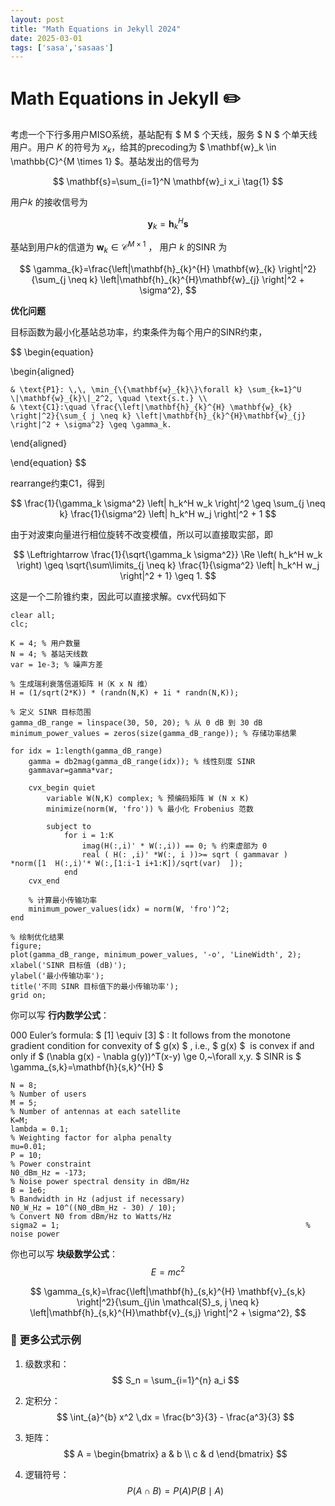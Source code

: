 ```yaml
---
layout: post
title: "Math Equations in Jekyll 2024"
date: 2025-03-01
tags: ['sasa','sasaas']
---
```


# Math Equations in Jekyll ✏️

考虑一个下行多用户MISO系统，基站配有 $ M $ 个天线，服务 $ N $ 个单天线用户。用户 $K$ 的符号为 $x_k$，给其的precoding为 $ \mathbf{w}_k \in \mathbb{C}^{M \times 1} $。基站发出的信号为

$$
\mathbf{s}=\sum_{i=1}^N \mathbf{w}_i x_i  \tag{1}
$$

用户$k$ 的接收信号为

$$
\mathbf{y}_k = \mathbf{h}_k^H \mathbf{s}  \tag{2}
$$

基站到用户$k$的信道为 $\mathbf{w}_k \in \mathcal{C}^{M\times 1}$ ， 用户 $k$ 的SINR 为

$$
\gamma_{k}=\frac{\left|\mathbf{h}_{k}^{H} \mathbf{w}_{k} \right|^2}{\sum_{j \neq k} \left|\mathbf{h}_{k}^{H}\mathbf{w}_{j} \right|^2 + \sigma^2},
$$

**优化问题**

目标函数为最小化基站总功率，约束条件为每个用户的SINR约束，

$$
\begin{equation}

\begin{aligned}

    & \text{P1}: \,\, \min_{\{\mathbf{w}_{k}\}\forall k} \sum_{k=1}^U \|\mathbf{w}_{k}\|_2^2, \quad \text{s.t.} \\
    & \text{C1}:\quad \frac{\left|\mathbf{h}_{k}^{H} \mathbf{w}_{k} \right|^2}{\sum_{ j \neq k} \left|\mathbf{h}_{k}^{H}\mathbf{w}_{j} \right|^2 + \sigma^2} \geq \gamma_k.
    
\end{aligned}

\end{equation}
$$

rearrange约束$\text{C1}$，得到

$$
\frac{1}{\gamma_k \sigma^2} \left| h_k^H w_k \right|^2 \geq \sum_{j \neq k} \frac{1}{\sigma^2} \left| h_k^H w_j \right|^2 + 1
$$

由于对波束向量进行相位旋转不改变模值，所以可以直接取实部，即

$$
\Leftrightarrow \frac{1}{\sqrt{\gamma_k \sigma^2}} \Re \left( h_k^H w_k \right) \geq \sqrt{\sum\limits_{j \neq k} \frac{1}{\sigma^2} \left| h_k^H w_j \right|^2 + 1}
\geq 1.
$$

这是一个二阶锥约束，因此可以直接求解。cvx代码如下

```
clear all;
clc;

K = 4; % 用户数量
N = 4; % 基站天线数
var = 1e-3; % 噪声方差

% 生成瑞利衰落信道矩阵 H（K x N 维）
H = (1/sqrt(2*K)) * (randn(N,K) + 1i * randn(N,K));

% 定义 SINR 目标范围
gamma_dB_range = linspace(30, 50, 20); % 从 0 dB 到 30 dB
minimum_power_values = zeros(size(gamma_dB_range)); % 存储功率结果

for idx = 1:length(gamma_dB_range)
    gamma = db2mag(gamma_dB_range(idx)); % 线性刻度 SINR
    gammavar=gamma*var;

    cvx_begin quiet
        variable W(N,K) complex; % 预编码矩阵 W (N x K)
        minimize(norm(W, 'fro')) % 最小化 Frobenius 范数

        subject to
            for i = 1:K
                imag(H(:,i)' * W(:,i)) == 0; % 约束虚部为 0
                real ( H(: ,i)' *W(:, i ))>= sqrt ( gammavar ) *norm([1  H(:,i)'* W(:,[1:i-1 i+1:K])/sqrt(var)  ]);
            end
    cvx_end

    % 计算最小传输功率
    minimum_power_values(idx) = norm(W, 'fro')^2;
end

% 绘制优化结果
figure;
plot(gamma_dB_range, minimum_power_values, '-o', 'LineWidth', 2);
xlabel('SINR 目标值 (dB)');
ylabel('最小传输功率');
title('不同 SINR 目标值下的最小传输功率');
grid on;
```


你可以写 **行内数学公式**：

   000  Euler’s formula: $ [1] \equiv [3] $ : It follows from the monotone gradient condition for convexity of $ g(x) $ , i.e., $ g(x) $  is convex if and only if $ (\nabla g(x) - \nabla g(y))^T(x-y) \ge 0,~\forall x,y. $  SINR is $ \gamma_{s,k}=\mathbf{h}{s,k}^{H} $ 

```
N = 8;                                                                      % Number of users
M = 5;                                                                      % Number of antennas at each satellite
K=M;
lambda = 0.1;                                                                 % Weighting factor for alpha penalty
mu=0.01;
P = 10;                                                                     % Power constraint
N0_dBm_Hz = -173;                                                           % Noise power spectral density in dBm/Hz
B = 1e6;                                                                    % Bandwidth in Hz (adjust if necessary)
N0_W_Hz = 10^((N0_dBm_Hz - 30) / 10);                                       % Convert N0 from dBm/Hz to Watts/Hz
sigma2 = 1;                                                       % noise power
```


你也可以写 **块级数学公式**：
$$
E = mc^2
$$

$$
\gamma_{s,k}=\frac{\left|\mathbf{h}_{s,k}^{H} \mathbf{v}_{s,k} \right|^2}{\sum_{j\in \mathcal{S}_s, j \neq k} \left|\mathbf{h}_{s,k}^{H}\mathbf{v}_{s,j} \right|^2 + \sigma^2},
$$
### 📌 **更多公式示例**
1. 级数求和：
   $$
   S_n = \sum_{i=1}^{n} a_i
   $$
2. 定积分：
   $$
   \int_{a}^{b} x^2 \,dx = \frac{b^3}{3} - \frac{a^3}{3}
   $$

3. 矩阵：
   $$
   A = \begin{bmatrix} a & b \\ c & d \end{bmatrix}
   $$

4. 逻辑符号：
   $$
   P(A \cap B) = P(A) P(B \mid A)
   $$
